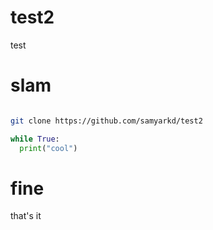 # test2
test

# slam
```bash

git clone https://github.com/samyarkd/test2

```

```python
while True:
  print("cool")

```

# fine

that's it
